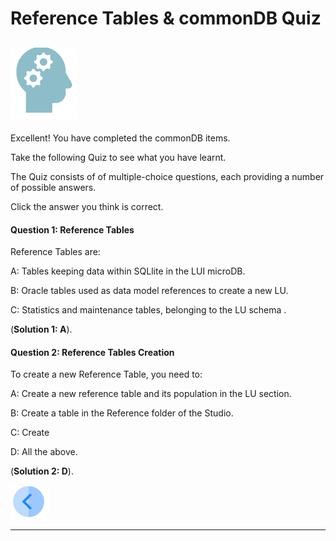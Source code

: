# Reference Tables & commonDB Quiz

## ![](/academy/Training_Level_1/03_fabric_basic_LU/images/Quiz.png)
Excellent! 
You have completed the commonDB  items.


Take the following Quiz to see what you have learnt. 

The Quiz consists of of multiple-choice questions, each providing a number of possible answers. 

Click the answer you think is correct. 


#### Question 1: Reference Tables

Reference Tables are:

A: Tables keeping data within SQLlite in the LUI microDB.

B: Oracle tables used as data model references to create a new LU.

C: Statistics and maintenance tables, belonging to the LU schema .


(**Solution 1: A**).


#### Question 2: Reference Tables Creation

To create a new Reference Table, you need to:

A: Create a new reference table and its population in the LU section.

B: Create a table in the Reference folder of the Studio.

C: Create 

D: All the above.

(**Solution 2: D**).








[![Previous](/articles/images/Previous.png)](/academy/Training_Level_1/08_reference(commonDB)_tables/04_commonDB_solutions.md)

------
